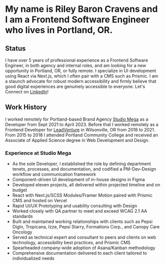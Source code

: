 # My name is Riley Baron Cravens and I am a Frontend Software Engineer who lives in Portland, OR.
## Status
 I have over 5 years of professional experience as a Frontend Software Engineer, in both agency and internal roles, and am looking for a new opportunity in Portland, OR, or fully remote. I specialize in UI development using React via Next.js, which I often pair with a CMS such as Prismic. I am a staunch advocate for robust modern accessibility and firmly believe that good digital experiences are genuinely accessible to everyone. Let's Connect on [LinkedIn](https://www.linkedin.com/in/riley-cravens/)!
 ## Work History
 I worked remotely for Portland-based Brand Agency [Studio Mega](https://www.studiomega.com/) as a Developer from Sept 2021 to April 2023. Before that I worked remotely as a Frontend Developer for [LeadVenture](https://www.leadventure.com/) in Wilsonville, OR from 2018 to 2021. From 2015 to 2018 I attended Portland Community College and received an Associate of Applied Science degree in Web Development and Design.
 ### Experience at Studio Mega
 + As the sole Developer, I established the role by defining department tenets, processes, and documentation, and codified a PM-Dev-Design workflow and communication framework
 + Component-driven UI development of in-house designs in Figma
 + Developed eleven projects, all delivered within projected timeline and on budget
 + React with Next.js/SCSS Modules/Framer Motion paired with Prismic CMS and hosted on Vercel
 + Rapid UI/UX Prototyping and usability consulting with Design
 + Worked closely with QA partner to meet and exceed WCAG 2.1 AA standards
+ Built and maintained working relationships with clients such as Pepsi DigIn, Tropicana, Izze, Pepsi Starry, Formations Corp., and Canopy Care Oncology
+ Served as technical expert and consultant to peers and clients on web technology, accessibility best practices, and Prismic CMS
 + Spearheaded company-wide adoption of Asana/Kanban methodology
 + Comprehensive documentation delivered to each client tailored to individualized needs
